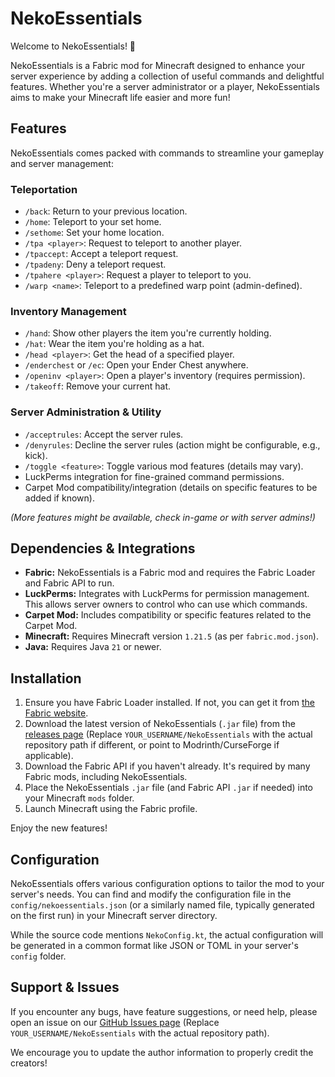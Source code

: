 # NekoEssentials

Welcome to NekoEssentials! 🐾

NekoEssentials is a Fabric mod for Minecraft designed to enhance your server experience by adding a collection of useful commands and delightful features. Whether you're a server administrator or a player, NekoEssentials aims to make your Minecraft life easier and more fun!

## Features

NekoEssentials comes packed with commands to streamline your gameplay and server management:

### Teleportation
*   `/back`: Return to your previous location.
*   `/home`: Teleport to your set home.
*   `/sethome`: Set your home location.
*   `/tpa <player>`: Request to teleport to another player.
*   `/tpaccept`: Accept a teleport request.
*   `/tpadeny`: Deny a teleport request.
*   `/tpahere <player>`: Request a player to teleport to you.
*   `/warp <name>`: Teleport to a predefined warp point (admin-defined).

### Inventory Management
*   `/hand`: Show other players the item you're currently holding.
*   `/hat`: Wear the item you're holding as a hat.
*   `/head <player>`: Get the head of a specified player.
*   `/enderchest` or `/ec`: Open your Ender Chest anywhere.
*   `/openinv <player>`: Open a player's inventory (requires permission).
*   `/takeoff`: Remove your current hat.

### Server Administration & Utility
*   `/acceptrules`: Accept the server rules.
*   `/denyrules`: Decline the server rules (action might be configurable, e.g., kick).
*   `/toggle <feature>`: Toggle various mod features (details may vary).
*   LuckPerms integration for fine-grained command permissions.
*   Carpet Mod compatibility/integration (details on specific features to be added if known).

*(More features might be available, check in-game or with server admins!)*

## Dependencies & Integrations

*   **Fabric:** NekoEssentials is a Fabric mod and requires the Fabric Loader and Fabric API to run.
*   **LuckPerms:** Integrates with LuckPerms for permission management. This allows server owners to control who can use which commands.
*   **Carpet Mod:** Includes compatibility or specific features related to the Carpet Mod.
*   **Minecraft:** Requires Minecraft version `1.21.5` (as per `fabric.mod.json`).
*   **Java:** Requires Java `21` or newer.

## Installation

1.  Ensure you have Fabric Loader installed. If not, you can get it from [the Fabric website](https://fabricmc.net/use/).
2.  Download the latest version of NekoEssentials (`.jar` file) from the [releases page](https://github.com/YOUR_USERNAME/NekoEssentials/releases) (Replace `YOUR_USERNAME/NekoEssentials` with the actual repository path if different, or point to Modrinth/CurseForge if applicable).
3.  Download the Fabric API if you haven't already. It's required by many Fabric mods, including NekoEssentials.
4.  Place the NekoEssentials `.jar` file (and Fabric API `.jar` if needed) into your Minecraft `mods` folder.
5.  Launch Minecraft using the Fabric profile.

Enjoy the new features!

## Configuration

NekoEssentials offers various configuration options to tailor the mod to your server's needs. You can find and modify the configuration file in the `config/nekoessentials.json` (or a similarly named file, typically generated on the first run) in your Minecraft server directory.

While the source code mentions `NekoConfig.kt`, the actual configuration will be generated in a common format like JSON or TOML in your server's `config` folder.

## Support & Issues

If you encounter any bugs, have feature suggestions, or need help, please open an issue on our [GitHub Issues page](https://github.com/YOUR_USERNAME/NekoEssentials/issues) (Replace `YOUR_USERNAME/NekoEssentials` with the actual repository path).

We encourage you to update the author information to properly credit the creators!
